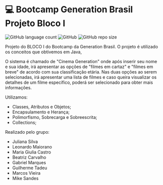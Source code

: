 # 💻 Bootcamp Generation Brasil Projeto Bloco I


![GitHub language count](https://img.shields.io/github/languages/count/juxxnn/projetoBlocoI-generationbrasil)
![GitHub](https://img.shields.io/github/license/juxxnn/projetoBlocoI-generationbrasil)
![GitHub repo size](https://img.shields.io/github/repo-size/juxxnn/projetoBlocoI-generationbrasil)

Projeto do BLOCO I do Bootcamp da Generation Brasil.
O projeto é utilizado os conceitos que obtivemos em Java,


O sistema é chamado de "Cinema Generation" onde após inserir seu nome e sua idade, irá apresentar as opções de "filmes em cartaz" e "filmes em breve" de acordo com sua classificação etária. Nas duas opções ao serem selecionadas, irá apresentar uma lista de filmes e caso queira visualizar os detalhes de um filme específico, poderá ser selecionado para obter mais informações. 

Utilizamos: 

- Classes, Atributos e Objetos; 
- Encapsulamento e Herança; 
- Polimorfismo, Sobrecarga e Sobreescrita; 
- Collections;



Realizado pelo grupo:

- Juliana Silva
- Leonardo Maiorano
- Maria Giulia Castro
- Beatriz Carvalho
- Gabriel Marques
- Guilherme Tadeu
- Marcos Vieira
- Mike Sandes

